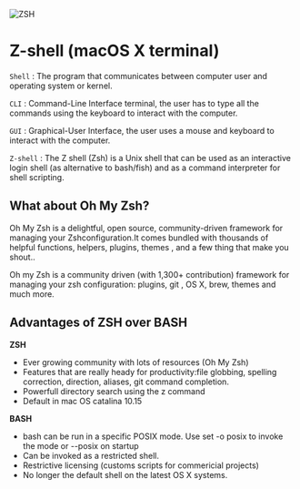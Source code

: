 ![ZSH](https://github.com/aniketchavan2211/aniketchavan2211/blob/master/Images/zsh%25.jpeg)
# Z-shell (macOS X terminal)

 `Shell` : The program that communicates between computer user and
   operating system or kernel.

 `CLI` : Command-Line Interface terminal, the user has to type 
  all the commands using the keyboard to interact with the computer.

 `GUI` : Graphical-User Interface, the user uses a mouse and keyboard
  to interact with the computer.

 `Z-shell` : The Z shell (Zsh) is a Unix shell that can be used 
  as an interactive login shell (as alternative to bash/fish) and as a command interpreter 
  for shell scripting.

 
##  What about Oh My Zsh?
 
   Oh My Zsh is a delightful, open source, community-driven 
   framework for managing your Zshconfiguration.It comes bundled
   with thousands of helpful functions, helpers, plugins, themes
   , and a few thing that make you shout..

   Oh my Zsh is a community driven (with 1,300+ contribution)
   framework for managing your zsh configuration: plugins, git
   , OS X, brew, themes and much more.

## Advantages of ZSH over BASH

 __**ZSH**__

 - Ever growing community with lots of resources (Oh My Zsh)
 - Features that are really heady for productivity:file globbing,
   spelling correction, direction, aliases, git command completion.
 - Powerfull directory search using the z command
 - Default in mac OS catalina 10.15

 __**BASH**__

 - bash can be run in a specific POSIX mode. Use set -o posix 
   to invoke the mode or --posix on startup
 - Can be invoked as a restricted shell.
 - Restrictive licensing (customs scripts for commericial projects)
 - No longer the default shell on the latest OS X systems.


